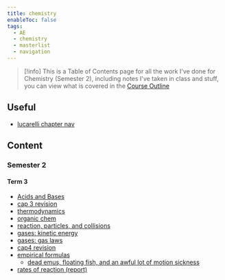 ```yaml
---
title: chemistry
enableToc: false
tags:
  - AE
  - chemistry
  - masterlist
  - navigation
---
```


> [!info]
> This is a Table of Contents page for all the work I've done for Chemistry (Semester 2), including notes I've taken in class and stuff, you can view what is covered in the [Course Outline](notes/archive/AE/CHEMISTRY/course%20outline.md)
## Useful
- [lucarelli chapter nav](notes/archive/AE/CHEMISTRY/lucarelli.md)
## Content

### Semester 2
#### Term 3
- [Acids and Bases](notes/archive/AE/CHEMISTRY/acidsAndBases.md)
- [cap 3 revision](notes/archive/AE/CHEMISTRY/CAP3.md)
- [thermodynamics](notes/archive/AE/CHEMISTRY/thermodynamics.md)
- [organic chem](notes/archive/AE/CHEMISTRY/organicChem.md)
- [reaction, particles, and collisions](notes/archive/AE/CHEMISTRY/reactionsParticlesAndCollisions.md)
- [gases: kinetic energy](notes/archive/AE/CHEMISTRY/kineticEnergy.md)
- [gases: gas laws](notes/archive/AE/CHEMISTRY/gases.md)
- [cap4 revision](notes/CAP4.md)
- [empirical formulas](notes/archive/AE/CHEMISTRY/empirical%20formula%20calcs.md)
	- [dead emus, floating fish, and an awful lot of motion sickness](notes/archive/AE/CHEMISTRY/aboriginalCaseStudy.md)
- [rates of reaction (report)](notes/archive/AE/CHEMISTRY/rates%20of%20reaction%20(writing%20a%20report).md)